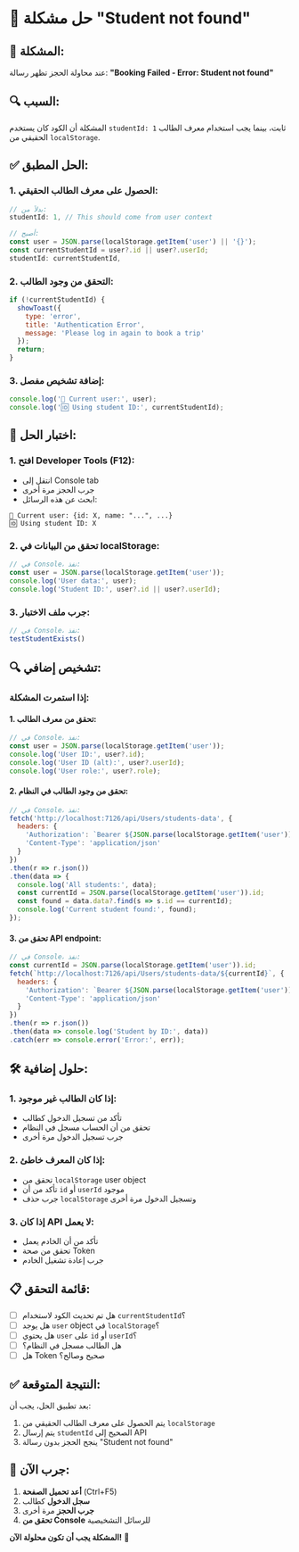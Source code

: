 # 🔧 حل مشكلة "Student not found"

## 🚨 المشكلة:
عند محاولة الحجز تظهر رسالة: **"Booking Failed - Error: Student not found"**

## 🔍 السبب:
المشكلة أن الكود كان يستخدم `studentId: 1` ثابت، بينما يجب استخدام معرف الطالب الحقيقي من `localStorage`.

## ✅ الحل المطبق:

### **1. الحصول على معرف الطالب الحقيقي:**
```javascript
// بدلاً من:
studentId: 1, // This should come from user context

// أصبح:
const user = JSON.parse(localStorage.getItem('user') || '{}');
const currentStudentId = user?.id || user?.userId;
studentId: currentStudentId,
```

### **2. التحقق من وجود الطالب:**
```javascript
if (!currentStudentId) {
  showToast({ 
    type: 'error', 
    title: 'Authentication Error',
    message: 'Please log in again to book a trip'
  });
  return;
}
```

### **3. إضافة تشخيص مفصل:**
```javascript
console.log('👤 Current user:', user);
console.log('🆔 Using student ID:', currentStudentId);
```

## 🧪 اختبار الحل:

### **1. افتح Developer Tools (F12):**
- انتقل إلى Console tab
- جرب الحجز مرة أخرى
- ابحث عن هذه الرسائل:
```
👤 Current user: {id: X, name: "...", ...}
🆔 Using student ID: X
```

### **2. تحقق من البيانات في localStorage:**
```javascript
// في Console، نفذ:
const user = JSON.parse(localStorage.getItem('user'));
console.log('User data:', user);
console.log('Student ID:', user?.id || user?.userId);
```

### **3. جرب ملف الاختبار:**
```javascript
// في Console، نفذ:
testStudentExists()
```

## 🔍 تشخيص إضافي:

### **إذا استمرت المشكلة:**

#### **1. تحقق من معرف الطالب:**
```javascript
// في Console، نفذ:
const user = JSON.parse(localStorage.getItem('user'));
console.log('User ID:', user?.id);
console.log('User ID (alt):', user?.userId);
console.log('User role:', user?.role);
```

#### **2. تحقق من وجود الطالب في النظام:**
```javascript
// في Console، نفذ:
fetch('http://localhost:7126/api/Users/students-data', {
  headers: {
    'Authorization': `Bearer ${JSON.parse(localStorage.getItem('user')).token}`,
    'Content-Type': 'application/json'
  }
})
.then(r => r.json())
.then(data => {
  console.log('All students:', data);
  const currentId = JSON.parse(localStorage.getItem('user')).id;
  const found = data.data?.find(s => s.id == currentId);
  console.log('Current student found:', found);
});
```

#### **3. تحقق من API endpoint:**
```javascript
// في Console، نفذ:
const currentId = JSON.parse(localStorage.getItem('user')).id;
fetch(`http://localhost:7126/api/Users/students-data/${currentId}`, {
  headers: {
    'Authorization': `Bearer ${JSON.parse(localStorage.getItem('user')).token}`,
    'Content-Type': 'application/json'
  }
})
.then(r => r.json())
.then(data => console.log('Student by ID:', data))
.catch(err => console.error('Error:', err));
```

## 🛠️ حلول إضافية:

### **1. إذا كان الطالب غير موجود:**
- تأكد من تسجيل الدخول كطالب
- تحقق من أن الحساب مسجل في النظام
- جرب تسجيل الدخول مرة أخرى

### **2. إذا كان المعرف خاطئ:**
- تحقق من `localStorage` user object
- تأكد من أن `id` أو `userId` موجود
- جرب حذف `localStorage` وتسجيل الدخول مرة أخرى

### **3. إذا كان API لا يعمل:**
- تأكد من أن الخادم يعمل
- تحقق من صحة Token
- جرب إعادة تشغيل الخادم

## 📋 قائمة التحقق:

- [ ] هل تم تحديث الكود لاستخدام `currentStudentId`؟
- [ ] هل يوجد `user` object في `localStorage`؟
- [ ] هل يحتوي `user` على `id` أو `userId`؟
- [ ] هل الطالب مسجل في النظام؟
- [ ] هل Token صحيح وصالح؟

## ✅ النتيجة المتوقعة:

بعد تطبيق الحل، يجب أن:
1. يتم الحصول على معرف الطالب الحقيقي من `localStorage`
2. يتم إرسال `studentId` الصحيح إلى API
3. ينجح الحجز بدون رسالة "Student not found"

## 🚀 جرب الآن:

1. **أعد تحميل الصفحة** (Ctrl+F5)
2. **سجل الدخول** كطالب
3. **جرب الحجز** مرة أخرى
4. **تحقق من Console** للرسائل التشخيصية

**المشكلة يجب أن تكون محلولة الآن!** 🎉
